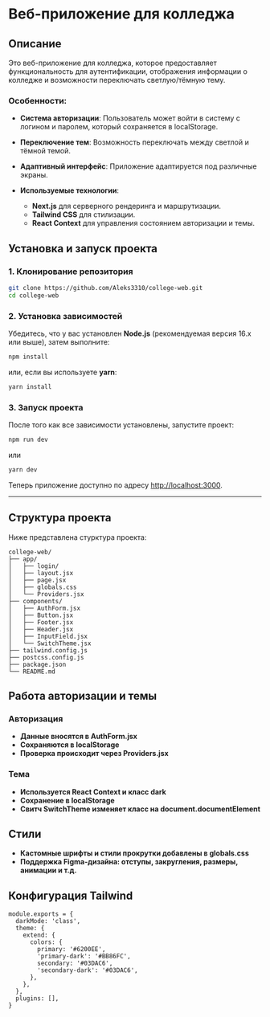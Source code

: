 # Веб-приложение для колледжа

## Описание

Это веб-приложение для колледжа, которое предоставляет функциональность для аутентификации, 
отображения информации о колледже и возможности переключать светлую/тёмную тему.

### **Особенности:**
- **Система авторизации**: Пользователь может войти в систему с логином и паролем, который сохраняется в localStorage.
- **Переключение тем**: Возможность переключать между светлой и тёмной темой.
- **Адаптивный интерфейс**: Приложение адаптируется под различные экраны.

- **Используемые технологии**:
  - **Next.js** для серверного рендеринга и маршрутизации.
  - **Tailwind CSS** для стилизации.
  - **React Context** для управления состоянием авторизации и темы.

## **Установка и запуск проекта**
### 1. Клонирование репозитория

```bash
git clone https://github.com/Aleks3310/college-web.git
cd college-web
```

### 2. Установка зависимостей

Убедитесь, что у вас установлен **Node.js** (рекомендуемая версия 16.x или выше), затем выполните:

```bash
npm install
```

или, если вы используете **yarn**:

```bash
yarn install
```

### 3. Запуск проекта

После того как все зависимости установлены, запустите проект:

```bash
npm run dev
```

или

```bash
yarn dev
```

Теперь приложение доступно по адресу [http://localhost:3000](http://localhost:3000).

---

## **Структура проекта**

Ниже представлена стурктура проекта:

```
college-web/
├── app/
│   ├── login/
│   ├── layout.jsx
│   ├── page.jsx
│   ├── globals.css
│   └── Providers.jsx
├── components/
│   ├── AuthForm.jsx
│   ├── Button.jsx
│   ├── Footer.jsx
│   ├── Header.jsx
│   ├── InputField.jsx
│   └── SwitchTheme.jsx
├── tailwind.config.js
├── postcss.config.js
├── package.json
└── README.md
```

## **Работа авторизации и темы**

### **Авторизация**
- **Данные вносятся в AuthForm.jsx**
- **Сохраняются в localStorage**
- **Проверка происходит через Providers.jsx**

### **Тема**
- **Используется React Context и класс dark**
- **Сохранение в localStorage**
- **Свитч SwitchTheme изменяет класс на document.documentElement**


## **Стили**
- **Кастомные шрифты и стили прокрутки добавлены в globals.css**
- **Поддержка Figma-дизайна: отступы, закругления, размеры, анимации и т.д.**

## **Конфигурация Tailwind**

```
module.exports = {
  darkMode: 'class',
  theme: {
    extend: {
      colors: {
        primary: '#6200EE',
        'primary-dark': '#BB86FC',
        secondary: '#03DAC6',
        'secondary-dark': '#03DAC6',
      },
    },
  },
  plugins: [],
}
```
